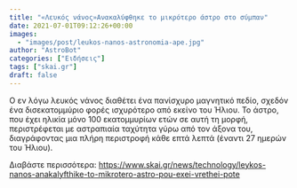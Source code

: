 ```yaml
---
title: "«Λευκός νάνος»Ανακαλύφθηκε το μικρότερο άστρο στο σύμπαν"
date: 2021-07-01T09:12:26+00:00
images:
  - "images/post/leukos-nanos-astronomia-ape.jpg"
author: "AstroBot"
categories: ["Ειδήσεις"]
tags: ["skai.gr"]
draft: false
---
```


Ο εν λόγω λευκός νάνος διαθέτει ένα πανίσχυρο μαγνητικό πεδίο, σχεδόν ένα δισεκατομμύριο φορές ισχυρότερο από εκείνο του Ήλιου. Το άστρο, που έχει ηλικία μόνο 100 εκατομμυρίων ετών σε αυτή τη μορφή, περιστρέφεται με αστραπιαία ταχύτητα γύρω από τον άξονα του, διαγράφοντας μια πλήρη περιστροφή κάθε επτά λεπτά (έναντι 27 ημερών του Ήλιου).

Διαβάστε περισσότερα: https://www.skai.gr/news/technology/leykos-nanos-anakalyfthike-to-mikrotero-astro-pou-exei-vrethei-pote
